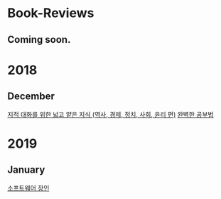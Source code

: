 # Book-Reviews

## Coming soon.

# 2018

## December
[지적 대화를 위한 넓고 얕은 지식 (역사, 경제, 정치, 사회, 윤리 편)](https://github.com/kj84park/Book-Reviews/blob/master/2018/December/%EC%A7%80%EC%A0%81%20%EB%8C%80%ED%99%94%EB%A5%BC%20%EC%9C%84%ED%95%9C%20%EB%84%93%EA%B3%A0%20%EC%96%95%EC%9D%80%20%EC%A7%80%EC%8B%9D%20(%EC%97%AD%EC%82%AC%2C%20%EA%B2%BD%EC%A0%9C%2C%20%EC%A0%95%EC%B9%98%2C%20%EC%82%AC%ED%9A%8C%2C%20%EC%9C%A4%EB%A6%AC%20%ED%8E%B8).md)
[완벽한 공부법](https://github.com/kj84park/Book-Reviews/blob/master/2018/December/%EC%99%84%EB%B2%BD%ED%95%9C%20%EA%B3%B5%EB%B6%80%EB%B2%95.md)

# 2019
## January
[소프트웨어 장인](link)